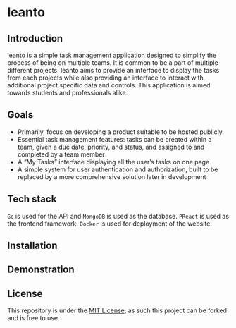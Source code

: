 # leanto

## Introduction 
leanto is a simple task management application designed to simplify the process of being on multiple teams. It is common to be a part of multiple different projects. leanto aims to provide an interface to display the tasks from each projects while also providing an interface to interact with additional project specific data and controls. This application is aimed towards students and professionals alike.

## Goals
+ Primarily, focus on developing a product suitable to be hosted publicly. 
+ Essential task management features: tasks can be created within a team, given a due date, priority, and status, and assigned to and completed by a team member 
+ A “My Tasks” interface displaying all the user’s tasks on one page 
+ A simple system for user authentication and authorization, built to be replaced by a more comprehensive solution later in development 


## Tech stack 
``Go`` is used for the API and ``MongoDB`` is used as the database. ``PReact`` is used as the frontend framework. ``Docker`` is used for deployment of the website. 


## Installation 


## Demonstration 


## License 
This repository is under the [MIT License](https://opensource.org/license/mit), as such this project can be forked and is free to use.
